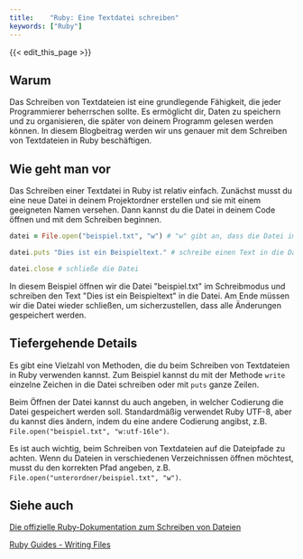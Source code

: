 ```yaml
---
title:    "Ruby: Eine Textdatei schreiben"
keywords: ["Ruby"]
---
```


{{< edit_this_page >}}

## Warum

Das Schreiben von Textdateien ist eine grundlegende Fähigkeit, die jeder Programmierer beherrschen sollte. Es ermöglicht dir, Daten zu speichern und zu organisieren, die später von deinem Programm gelesen werden können. In diesem Blogbeitrag werden wir uns genauer mit dem Schreiben von Textdateien in Ruby beschäftigen.

## Wie geht man vor

Das Schreiben einer Textdatei in Ruby ist relativ einfach. Zunächst musst du eine neue Datei in deinem Projektordner erstellen und sie mit einem geeigneten Namen versehen. Dann kannst du die Datei in deinem Code öffnen und mit dem Schreiben beginnen.

```Ruby
datei = File.open("beispiel.txt", "w") # "w" gibt an, dass die Datei im Schreibmodus geöffnet wird

datei.puts "Dies ist ein Beispieltext." # schreibe einen Text in die Datei

datei.close # schließe die Datei
```

In diesem Beispiel öffnen wir die Datei "beispiel.txt" im Schreibmodus und schreiben den Text "Dies ist ein Beispieltext" in die Datei. Am Ende müssen wir die Datei wieder schließen, um sicherzustellen, dass alle Änderungen gespeichert werden.

## Tiefergehende Details

Es gibt eine Vielzahl von Methoden, die du beim Schreiben von Textdateien in Ruby verwenden kannst. Zum Beispiel kannst du mit der Methode `write` einzelne Zeichen in die Datei schreiben oder mit `puts` ganze Zeilen.

Beim Öffnen der Datei kannst du auch angeben, in welcher Codierung die Datei gespeichert werden soll. Standardmäßig verwendet Ruby UTF-8, aber du kannst dies ändern, indem du eine andere Codierung angibst, z.B. `File.open("beispiel.txt", "w:utf-16le")`.

Es ist auch wichtig, beim Schreiben von Textdateien auf die Dateipfade zu achten. Wenn du Dateien in verschiedenen Verzeichnissen öffnen möchtest, musst du den korrekten Pfad angeben, z.B. `File.open("unterordner/beispiel.txt", "w")`.

## Siehe auch

[Die offizielle Ruby-Dokumentation zum Schreiben von Dateien](https://ruby-doc.org/core-2.5.1/IO.html#method-c-new-label-Opening+Files)

[Ruby Guides - Writing Files](https://www.rubyguides.com/ruby-tutorial/writing-files/)